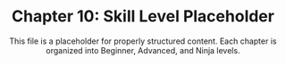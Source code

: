 <div align="center">

# Chapter 10: Skill Level Placeholder

This file is a placeholder for properly structured content.
Each chapter is organized into Beginner, Advanced, and Ninja levels.

</div>
